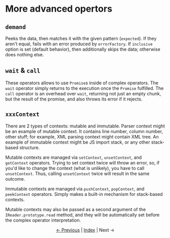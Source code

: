 # More advanced opertors

## `demand`

Peeks the data, then matches it with the given pattern (`expected`). If they aren't equal, fails with an error produced by `errorFactory`. If `inclusive` option is set (default behavior), then additionally skips the data; otherwise does nothing else.

## `wait` & `call`

These operators allows to use `Promise`s inside of complex operators. The `wait` operator simply returns to the execution once the `Promise` fulfilled. The `call` operator is an overhead over `wait`, returning not just an empty chunk, but the result of the promise, and also throws its error if it rejects.

## `xxxContext`

There are 2 types of contexts: mutable and immutable. Parser context might be an example of mutable context. It contains line number, column number, other stuff; for example, XML parsing context might contain XML tree. An example of immutable context might be JS import stack, or any other stack-based structure.

Mutable contexts are managed via `setContext`, `unsetContext`, and `getContext` operators. Trying to set context twice will throw an error, so, if you'd like to change the context (what is unlikely), you have to call `unsetContext`. Thus, calling `unsetContext` twice will result in the same outcome.

Immutable contexts are managed via `pushContext`, `popContext`, and `peekContext` operators. Simply makes a built-in mechanism for stack-based contexts.

Mutable contexts may also be passed as a second argument of the `IReader.prototype.read` method, and they will be automatically set before the complex operator interpretation.

<div style="text-align: center">
    <a href="https://github.com/retueZe/rx-reader/tree/master/doc/getting_started/4.md">← Previous</a>
    |
    <a href="https://github.com/retueZe/rx-reader/tree/master/doc/README.md">Index</a>
    |
    Next →
</div>
